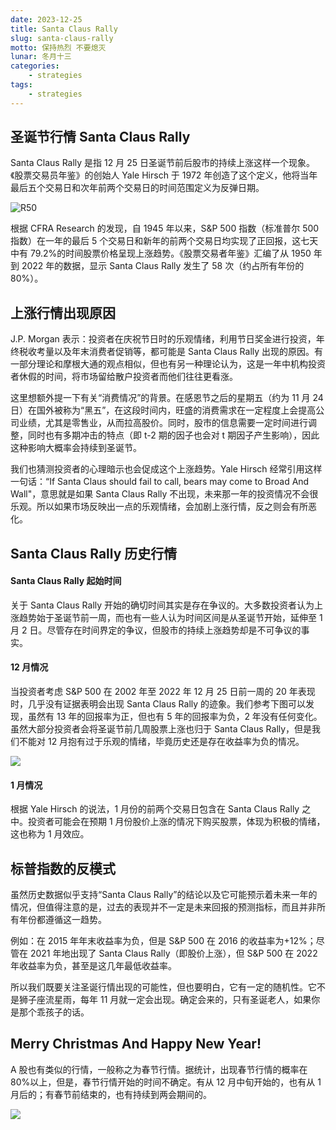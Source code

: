 ```yaml
---
date: 2023-12-25
title: Santa Claus Rally
slug: santa-claus-rally
motto: 保持热烈 不要熄灭
lunar: 冬月十三
categories:
    - strategies
tags:
    - strategies
---
```


## 圣诞节行情 Santa Claus Rally
Santa Claus Rally 是指 12 月 25 日圣诞节前后股市的持续上涨这样一个现象。《股票交易员年鉴》的创始人 Yale Hirsch 于 1972 年创造了这个定义，他将当年最后五个交易日和次年前两个交易日的时间范围定义为反弹日期。

<!--more-->

![R50](https://images.jieyu.ai/images/2023/12/santa-claus.png)

根据 CFRA Research 的发现，自 1945 年以来，S&P 500 指数（标准普尔 500 指数）在一年的最后 5 个交易日和新年的前两个交易日均实现了正回报，这七天中有 79.2%的时间股票价格呈现上涨趋势。《股票交易者年鉴》汇编了从 1950 年到 2022 年的数据，显示 Santa Claus Rally 发生了 58 次（约占所有年份的 80%）。

## 上涨行情出现原因
J.P. Morgan 表示：投资者在庆祝节日时的乐观情绪，利用节日奖金进行投资，年终税收考量以及年末消费者促销等，都可能是 Santa Claus Rally 出现的原因。有一部分理论和摩根大通的观点相似，但也有另一种理论认为，这是一年中机构投资者休假的时间，将市场留给散户投资者而他们往往更看涨。

这里想额外提一下有关“消费情况”的背景。在感恩节之后的星期五（约为 11 月 24 日）在国外被称为“黑五”，在这段时间内，旺盛的消费需求在一定程度上会提高公司业绩，尤其是零售业，从而拉高股价。同时，股市的信息需要一定时间进行调整，同时也有多期冲击的特点（即 t-2 期的因子也会对 t 期因子产生影响），因此这种影响大概率会持续到圣诞节。

我们也猜测投资者的心理暗示也会促成这个上涨趋势。Yale Hirsch 经常引用这样一句话：“If Santa Claus should fail to call, bears may come to Broad And Wall"，意思就是如果 Santa Claus Rally 不出现，未来那一年的投资情况不会很乐观。所以如果市场反映出一点的乐观情绪，会加剧上涨行情，反之则会有所恶化。

## Santa Claus Rally 历史行情

#### Santa Claus Rally 起始时间 

关于 Santa Claus Rally 开始的确切时间其实是存在争议的。大多数投资者认为上涨趋势始于圣诞节前一周，而也有一些人认为时间区间是从圣诞节开始，延伸至 1 月 2 日。尽管存在时间界定的争议，但股市的持续上涨趋势却是不可争议的事实。


#### 12 月情况

当投资者考虑 S&P 500 在 2002 年至 2022 年 12 月 25 日前一周的 20 年表现时，几乎没有证据表明会出现 Santa Claus Rally 的迹象。我们参考下图可以发现，虽然有 13 年的回报率为正，但也有 5 年的回报率为负，2 年没有任何变化。虽然大部分投资者会将圣诞节前几周股票上涨也归于 Santa Claus Rally，但是我们不能对 12 月抱有过于乐观的情绪，毕竟历史还是存在收益率为负的情况。

![](https://images.jieyu.ai/images/2023/12/sp500_before_chrismas.png)

#### 1 月情况

根据 Yale Hirsch 的说法，1 月份的前两个交易日包含在 Santa Claus Rally 之中。投资者可能会在预期 1 月份股价上涨的情况下购买股票，体现为积极的情绪，这也称为 1 月效应。

## 标普指数的反模式

虽然历史数据似乎支持“Santa Claus Rally”的结论以及它可能预示着未来一年的情况，但值得注意的是，过去的表现并不一定是未来回报的预测指标，而且并非所有年份都遵循这一趋势。

例如：在 2015 年年末收益率为负，但是 S&P 500 在 2016 的收益率为+12%；尽管在 2021 年地出现了 Santa Claus Rally（即股价上涨），但 S&P 500 在 2022 年收益率为负，甚至是这几年最低收益率。

所以我们既要关注圣诞行情出现的可能性，但也要明白，它有一定的随机性。它不是狮子座流星雨，每年 11 月就一定会出现。确定会来的，只有圣诞老人，如果你是那个乖孩子的话。

## Merry Christmas And Happy New Year!

A 股也有类似的行情，一般称之为春节行情。据统计，出现春节行情的概率在 80%以上，但是，春节行情开始的时间不确定。有从 12 月中旬开始的，也有从 1 月后的；有春节前结束的，也有持续到两会期间的。

![](https://images.jieyu.ai/images/2023/12/merry-christmas.jpg)
